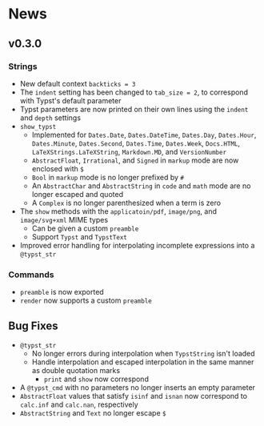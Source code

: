 
# News

## v0.3.0

### Strings

- New default context `backticks = 3`
- The `indent` setting has been changed to `tab_size = 2`, to correspond with Typst's default parameter
- Typst parameters are now printed on their own lines using the `indent` and `depth` settings
- `show_typst`
    - Implemented for `Dates.Date`, `Dates.DateTime`, `Dates.Day`, `Dates.Hour`, `Dates.Minute`, `Dates.Second`, `Dates.Time`, `Dates.Week`, `Docs.HTML`, `LaTeXStrings.LaTeXString`, `Markdown.MD`, and `VersionNumber`
    - `AbstractFloat`, `Irrational`, and `Signed` in `markup` mode are now enclosed with `$`
    - `Bool` in `markup` mode is no longer prefixed by `#`
    - An `AbstractChar` and `AbstractString` in `code` and `math` mode are no longer escaped and quoted
    - A `Complex` is no longer parenthesized when a term is zero
- The `show` methods with the `applicatoin/pdf`, `image/png`, and `image/svg+xml` MIME types
    - Can be given a custom `preamble`
    - Support `Typst` and `TypstText`
- Improved error handling for interpolating incomplete expressions into a `@typst_str`

### Commands

- `preamble` is now exported
- `render` now supports a custom `preamble`

## Bug Fixes

- `@typst_str`
    - No longer errors during interpolation when `TypstString` isn't loaded
    - Handle interpolation and escaped interpolation in the same manner as double quotation marks
        - `print` and `show` now correspond
- A `@typst_cmd` with no parameters no longer inserts an empty parameter
- `AbstractFloat` values that satisfy `isinf` and `isnan` now correspond to `calc.inf` and `calc.nan`, respectively
- `AbstractString` and `Text` no longer escape `$`
